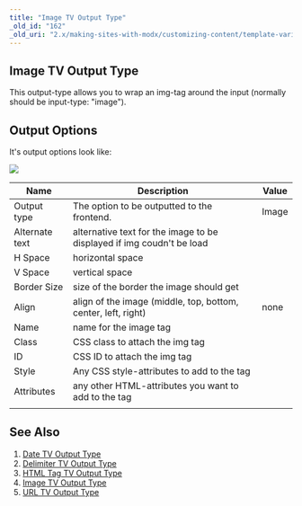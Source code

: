 ```yaml
---
title: "Image TV Output Type"
_old_id: "162"
_old_uri: "2.x/making-sites-with-modx/customizing-content/template-variables/template-variable-output-types/image-tv-output-type"
---
```


## Image TV Output Type

This output-type allows you to wrap an img-tag around the input (normally should be input-type: "image").

## Output Options

It's output options look like:

![](/download/attachments/35095498/tv-image-output-options2.png?version=1&modificationDate=1308560369000)

| Name           | Description                                                           | Value |
| -------------- | --------------------------------------------------------------------- | ----- |
| Output type    | The option to be outputted to the frontend.                           | Image |
| Alternate text | alternative text for the image to be displayed if img coudn't be load |       |
| H Space        | horizontal space                                                      |       |
| V Space        | vertical space                                                        |       |
| Border Size    | size of the border the image should get                               |       |
| Align          | align of the image (middle, top, bottom, center, left, right)         | none  |
| Name           | name for the image tag                                                |       |
| Class          | CSS class to attach the img tag                                       |       |
| ID             | CSS ID to attach the img tag                                          |       |
| Style          | Any CSS style-attributes to add to the tag                            |       |
| Attributes     | any other HTML-attributes you want to add to the tag                  |       |
|                |                                                                       |       |

## See Also

1. [Date TV Output Type](making-sites-with-modx/customizing-content/template-variables/template-variable-output-types/date-tv-output-type)
2. [Delimiter TV Output Type](making-sites-with-modx/customizing-content/template-variables/template-variable-output-types/delimiter-tv-output-type)
3. [HTML Tag TV Output Type](making-sites-with-modx/customizing-content/template-variables/template-variable-output-types/html-tag-tv-output-type)
4. [Image TV Output Type](making-sites-with-modx/customizing-content/template-variables/template-variable-output-types/image-tv-output-type)
5. [URL TV Output Type](making-sites-with-modx/customizing-content/template-variables/template-variable-output-types/url-tv-output-type)